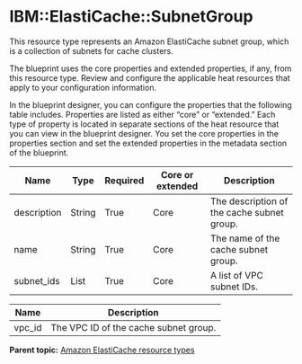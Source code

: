 # IBM::ElastiCache::SubnetGroup

This resource type represents an Amazon ElastiCache subnet group, which is a collection of subnets for cache clusters.

The blueprint uses the core properties and extended properties, if any, from this resource type. Review and configure the applicable heat resources that apply to your configuration information.

In the blueprint designer, you can configure the properties that the following table includes. Properties are listed as either “core” or “extended.” Each type of property is located in separate sections of the heat resource that you can view in the blueprint designer. You set the core properties in the properties section and set the extended properties in the metadata section of the blueprint.

|Name|Type|Required|Core or extended|Description|
|----|----|--------|----------------|-----------|
|description|String|True|Core|The description of the cache subnet group.|
|name|String|True|Core|The name of the cache subnet group.|
|subnet\_ids|List|True|Core|A list of VPC subnet IDs.|

|Name|Description|
|----|-----------|
|vpc\_id|The VPC ID of the cache subnet group.|

**Parent topic:** [Amazon ElastiCache resource types](../../com.ibm.edt.heat.reference.doc/topics/ref_heat_types_elasticache_ov.md)

